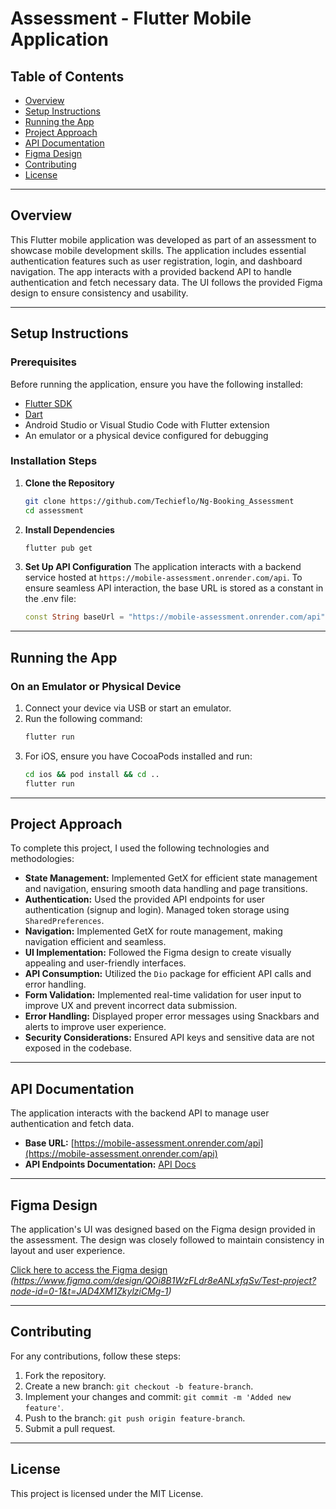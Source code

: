 # Assessment - Flutter Mobile Application

## Table of Contents
- [Overview](#overview)
- [Setup Instructions](#setup-instructions)
- [Running the App](#running-the-app)
- [Project Approach](#project-approach)
- [API Documentation](#api-documentation)
- [Figma Design](#figma-design)
- [Contributing](#contributing)
- [License](#license)

---

## Overview
This Flutter mobile application was developed as part of an assessment to showcase mobile development skills. The application includes essential authentication features such as user registration, login, and dashboard navigation. The app interacts with a provided backend API to handle authentication and fetch necessary data. The UI follows the provided Figma design to ensure consistency and usability.

---

## Setup Instructions
### Prerequisites
Before running the application, ensure you have the following installed:
- [Flutter SDK](https://docs.flutter.dev/get-started/install)
- [Dart](https://dart.dev/get-dart)
- Android Studio or Visual Studio Code with Flutter extension
- An emulator or a physical device configured for debugging

### Installation Steps
1. **Clone the Repository**
   ```sh
   git clone https://github.com/Techieflo/Ng-Booking_Assessment
   cd assessment
   ```

2. **Install Dependencies**
   ```sh
   flutter pub get
   ```

3. **Set Up API Configuration**
   The application interacts with a backend service hosted at `https://mobile-assessment.onrender.com/api`. To ensure seamless API interaction, the base URL is stored as a constant in the .env file:
   ```dart
   const String baseUrl = "https://mobile-assessment.onrender.com/api";
   ```

---

## Running the App
### On an Emulator or Physical Device
1. Connect your device via USB or start an emulator.
2. Run the following command:
   ```sh
   flutter run
   ```
3. For iOS, ensure you have CocoaPods installed and run:
   ```sh
   cd ios && pod install && cd ..
   flutter run
   ```

---

## Project Approach
To complete this project, I used the following technologies and methodologies:
- **State Management:** Implemented GetX for efficient state management and navigation, ensuring smooth data handling and page transitions.
- **Authentication:** Used the provided API endpoints for user authentication (signup and login). Managed token storage using `SharedPreferences`.
- **Navigation:** Implemented GetX for route management, making navigation efficient and seamless.
- **UI Implementation:** Followed the Figma design to create visually appealing and user-friendly interfaces.
- **API Consumption:** Utilized the `Dio` package for efficient API calls and error handling.
- **Form Validation:** Implemented real-time validation for user input to improve UX and prevent incorrect data submission.
- **Error Handling:** Displayed proper error messages using Snackbars and alerts to improve user experience.
- **Security Considerations:** Ensured API keys and sensitive data are not exposed in the codebase.

---

## API Documentation
The application interacts with the backend API to manage user authentication and fetch data.
- **Base URL:** [https://mobile-assessment.onrender.com/api](https://mobile-assessment.onrender.com/api)
- **API Endpoints Documentation:** [API Docs](https://mobile-assessment.onrender.com/api-docs)

---

## Figma Design
The application's UI was designed based on the Figma design provided in the assessment. The design was closely followed to maintain consistency in layout and user experience.

[Click here to access the Figma design](#) *(https://www.figma.com/design/QOi8B1WzFLdr8eANLxfqSv/Test-project?node-id=0-1&t=JAD4XM1ZkylziCMg-1)*

---

## Contributing
For any contributions, follow these steps:
1. Fork the repository.
2. Create a new branch: `git checkout -b feature-branch`.
3. Implement your changes and commit: `git commit -m 'Added new feature'`.
4. Push to the branch: `git push origin feature-branch`.
5. Submit a pull request.

---

## License
This project is licensed under the MIT License.

